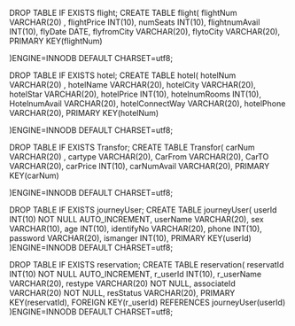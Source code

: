 DROP TABLE IF EXISTS flight;
CREATE TABLE flight(
flightNum VARCHAR(20) ,
flightPrice INT(10),
numSeats INT(10),
flightnumAvail INT(10),
flyDate DATE,
flyfromCity VARCHAR(20),
flytoCity VARCHAR(20),
PRIMARY KEY(flightNum)

)ENGINE=INNODB DEFAULT CHARSET=utf8;

DROP TABLE IF EXISTS hotel;
CREATE TABLE hotel(
hotelNum VARCHAR(20) ,
hotelName VARCHAR(20),
hotelCity VARCHAR(20),
hotelStar VARCHAR(20),
hotelPrice INT(10),
hotelnumRooms INT(10),
HotelnumAvail VARCHAR(20),
hotelConnectWay VARCHAR(20),
hotelPhone VARCHAR(20),
PRIMARY KEY(hotelNum)

)ENGINE=INNODB DEFAULT CHARSET=utf8;

DROP TABLE IF EXISTS Transfor;
CREATE TABLE Transfor(
carNum VARCHAR(20) ,
cartype VARCHAR(20),
CarFrom VARCHAR(20),
CarTO VARCHAR(20),
carPrice INT(10),
carNumAvail VARCHAR(20),
PRIMARY KEY(carNum)

)ENGINE=INNODB DEFAULT CHARSET=utf8;

DROP TABLE IF EXISTS journeyUser;
CREATE TABLE journeyUser(
userId INT(10) NOT NULL AUTO_INCREMENT,
userName VARCHAR(20),
sex VARCHAR(10),
age INT(10),
identifyNo VARCHAR(20),
phone INT(10),
password VARCHAR(20),
ismanger INT(10),
PRIMARY KEY(userId)
)ENGINE=INNODB DEFAULT CHARSET=utf8;


DROP TABLE IF EXISTS reservation;
CREATE TABLE reservation(
reservatId INT(10) NOT NULL AUTO_INCREMENT,
r_userId INT(10),
r_userName VARCHAR(20),
restype VARCHAR(20) NOT NULL,
associateId VARCHAR(20) NOT NULL,
resStatus VARCHAR(20),
PRIMARY KEY(reservatId),
FOREIGN KEY(r_userId) REFERENCES journeyUser(userId)
)ENGINE=INNODB DEFAULT CHARSET=utf8;


